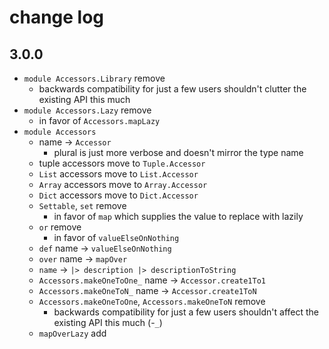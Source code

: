 # change log

## 3.0.0

- `module Accessors.Library` remove
    - backwards compatibility for just a few users shouldn't clutter the existing API this much
- `module Accessors.Lazy` remove
    - in favor of `Accessors.mapLazy`
- `module Accessors`
    - name → `Accessor`
        - plural is just more verbose and doesn't mirror the type name
    - tuple accessors move to `Tuple.Accessor`
    - `List` accessors move to `List.Accessor`
    - `Array` accessors move to `Array.Accessor`
    - `Dict` accessors move to `Dict.Accessor`
    - `Settable`, `set` remove
        - in favor of `map` which supplies the value to replace with lazily
    - `or` remove
        - in favor of `valueElseOnNothing`
    - `def` name → `valueElseOnNothing`
    - `over` name → `mapOver`
    - `name` → `|> description |> descriptionToString`
    - `Accessors.makeOneToOne_` name → `Accessor.create1To1`
    - `Accessors.makeOneToN_` name → `Accessor.create1ToN`
    - `Accessors.makeOneToOne`, `Accessors.makeOneToN` remove
        - backwards compatibility for just a few users shouldn't affect the existing API this much (-`_`)
    - `mapOverLazy` add
